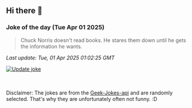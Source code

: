 ## Hi there 👋

### Joke of the day (Tue Apr 01 2025)
<!-- joke -->
>Chuck Norris doesn't read books. He stares them down until he gets the information he wants.
<!-- /joke -->

*Last update: Tue, 01 Apr 2025 01:02:25 GMT*

[![Update joke](https://github.com/nclskfm/nclskfm/actions/workflows/joke.yml/badge.svg)](https://github.com/nclskfm/nclskfm/actions/workflows/joke.yml)

<br><br>
Disclaimer: The jokes are from the [Geek-Jokes-api](https://github.com/sameerkumar18/geek-joke-api) and are randomly selected. That's why they are unfortunately often not funny. :D
